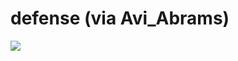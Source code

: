 <!--
id: 879741
link: http://tumblr.atmos.org/post/879741/defense-via-avi-abrams
slug: defense-via-avi-abrams
date: Fri Apr 13 2007 16:32:45 GMT-0700 (PDT)
publish: 2007-04-013
tags: 
title: defense (via Avi_Abrams)
-->


defense (via Avi_Abrams)
========================

![](http://24.media.tumblr.com/879741_500.jpg)

